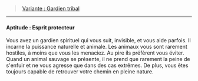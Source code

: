 ﻿> [Variante : Gardien tribal](hd_background_primitif_variante_gardien_tribal.md)

---

#### Aptitude : Esprit protecteur

Vous avez un gardien spirituel qui vous suit, invisible, et vous aide parfois. Il incarne la puissance naturelle et animale. Les animaux vous sont rarement hostiles, à moins que vous les menaciez. Au pire ils préfèrent vous éviter. Quand un animal sauvage se présente, il ne prend que rarement la peine de s'enfuir et ne vous agresse que dans des cas extrêmes. De plus, vous êtes toujours capable de retrouver votre chemin en pleine nature.

